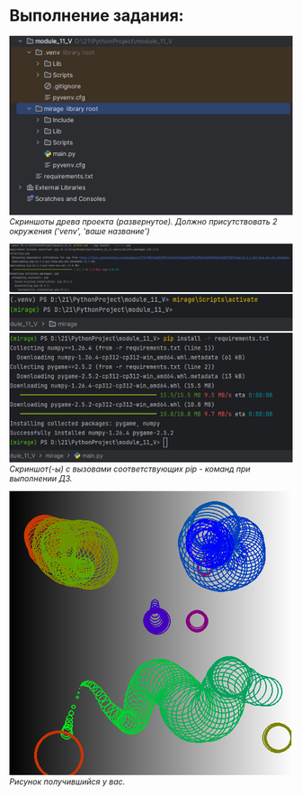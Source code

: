 # Выполнение задания: 
![img.png](img.png)
_Скриншоты древа проекта (развернутое). Должно присутствовать 2 окружения ('venv', 'ваше название')_

![img_1.png](img_1.png)
![img_2.png](img_2.png)
![img_3.png](img_3.png)
_Скриншот(-ы) с вызовами соответствующих pip - команд при выполнении ДЗ._

![img_4.png](img_4.png)
_Рисунок получившийся у вас._